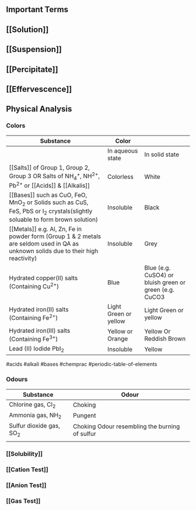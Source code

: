 

## Important Terms
## [[Solution]]
## [[Suspension]]
## [[Percipitate]]
## [[Effervescence]]
## Physical Analysis
### Colors
| Substance                                                                                                                                       | Color                 |                                                          |
| ----------------------------------------------------------------------------------------------------------------------------------------------- | --------------------- | -------------------------------------------------------- |
|                                                                                                                                                 | In aqueous state      | In solid state                                           |
| [[Salts]] of Group 1, Group 2, Group 3 OR Salts of NH<sub>4</sub><sup>+</sup>, NH<sup>2+</sup>, Pb<sup>2+</sup> or [[Acids]] & [[Alkalis]]      | Colorless             | White                                                    |
| [[Bases]] such as CuO, FeO, MnO<sub>2</sub> or Solids such as CuS, FeS, PbS or I<sub>2</sub> crystals(slightly soluable to form brown solution) | Insoluble             | Black                                                    |
| [[Metals]] e.g. Al, Zn, Fe in powder form (Group 1 & 2 metals are seldom used in QA  as unknown solids due to their high  reactivity)           | Insoluble             | Grey                                                     |
| Hydrated copper(II) salts (Containing Cu<sup>2+</sup>)                                                                                          | Blue                  | Blue (e.g. CuSO4)  or bluish green or  green (e.g. CuCO3 |
| Hydrated iron(II) salts (Containing Fe<sup>2+</sup>)                                                                                            | Light Green or yellow | Light Green or yellow                                    |
| Hydrated iron(III) salts (Containing Fe<sup>3+</sup>)                                                                                           | Yellow or Orange      | Yellow Or Reddish Brown                                  |
| Lead (II) Iodide PbI<sub>2</sub>                                                                                                                | Insoluble             | Yellow                                                   |
#acids
#alkali
#bases
#chemprac 
#periodic-table-of-elements 
### Odours
| Substance                          | Odour                                          |
| ---------------------------------- | ---------------------------------------------- |
| Chlorine gas, Cl<sub>2</sub>       | Choking                                        |
| Ammonia gas, NH<sub>2</sub>        | Pungent                                        |
| Sulfur dioxide gas, SO<sub>2</sub> | Choking Odour resembling the burning of sulfur |
|                                    |                                                |

### [[Solubility]]
### [[Cation Test]]
### [[Anion Test]]
### [[Gas Test]]
